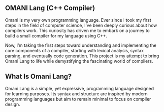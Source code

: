 ## OMANI Lang (C++ Compiler)
Omani is my very own programming language. Ever since I took my first steps in the field of computer science, I’ve been deeply curious about how compilers work. This curiosity has driven me to embark on a journey to build a small compiler for my language using C++.

Now, I’m taking the first steps toward understanding and implementing the core components of a compiler, starting with lexical analysis, syntax parsing, and eventually code generation. This project is my attempt to bring Omani Lang to life while demystifying the fascinating world of compilers.

## What Is Omani Lang?
Omani Lang is a simple, yet expressive, programming language designed for learning purposes. 
Its syntax and structure are inspired by modern programming languages but aim to remain minimal to focus on compiler design.
